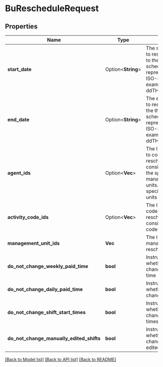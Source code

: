 # BuRescheduleRequest

## Properties

Name | Type | Description | Notes
------------ | ------------- | ------------- | -------------
**start_date** | Option<**String**> | The start of the range to reschedule.  Defaults to the beginning of the schedule. Date time is represented as an ISO-8601 string. For example: yyyy-MM-ddTHH:mm:ss[.mmm]Z | [optional]
**end_date** | Option<**String**> | The end of the range to reschedule.  Defaults the the end of the schedule. Date time is represented as an ISO-8601 string. For example: yyyy-MM-ddTHH:mm:ss[.mmm]Z | [optional]
**agent_ids** | Option<**Vec<String>**> | The IDs of the agents to consider for rescheduling.  Omit to consider all agents in the specified management units.Agents not in the specified management units will be ignored | [optional]
**activity_code_ids** | Option<**Vec<String>**> | The IDs of the activity codes to consider for rescheduling.  Omit to consider all activity codes | [optional]
**management_unit_ids** | **Vec<String>** | The IDs of the management units to reschedule | 
**do_not_change_weekly_paid_time** | **bool** | Instructs the scheduler whether it is allowed to change weekly paid time | 
**do_not_change_daily_paid_time** | **bool** | Instructs the scheduler whether it is allowed to change daily paid time | 
**do_not_change_shift_start_times** | **bool** | Instructs the scheduler whether it is allowed to change shift start times | 
**do_not_change_manually_edited_shifts** | **bool** | Instructs the scheduler whether it is allowed to change manually edited shifts | 

[[Back to Model list]](../README.md#documentation-for-models) [[Back to API list]](../README.md#documentation-for-api-endpoints) [[Back to README]](../README.md)


